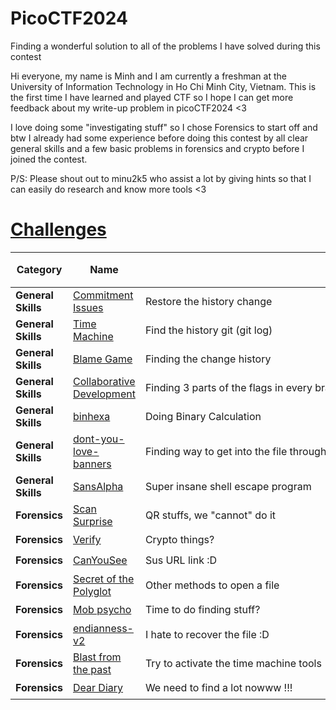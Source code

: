 # PicoCTF2024
Finding a wonderful solution to all of the problems I have solved during this contest

Hi everyone, my name is Minh and I am currently a freshman at the University of Information Technology in Ho Chi Minh City, Vietnam. This is the first time I have learned and played CTF so I hope I can get more feedback about my write-up problem in picoCTF2024 <3

I love doing some "investigating stuff" so I chose Forensics to start off and btw I already had some experience before doing this contest by all clear general skills and a few basic problems in forensics and crypto before I joined the contest.

P/S: Please shout out to minu2k5 who assist a lot by giving hints so that I can easily do research and know more tools <3


# [__Challenges__](#challenges)
| Category      | Name                                                                                     | <div style="width:760px">Objective</div>                          | Difficulty ⭐⭐⭐⭐⭐ |
|---------------|------------------------------------------------------------------------------------------|-------------------------------------------------------------------|-------------------------|
| **General Skills**| [Commitment Issues]()| Restore the history change| ⭐   |
| **General Skills**| [Time Machine](crypto/%5BVery%20Easy%5D%20Makeshift)                                       | Find the history git (git log)                    | ⭐                      |
| **General Skills**| [Blame Game](crypto/%5BVery%20Easy%5D%20Primary%20Knowledge)                     | Finding the change history                 | ⭐ ⭐                       |
| **General Skills**| [Collaborative Development](crypto/%5BEasy%5D%20Blunt)                                                      | Finding 3 parts of the flags in every branches         | ⭐⭐ |
| **General Skills**| [binhexa](crypto/%5BEasy%5D%20Iced%20Tea)                                              | Doing Binary Calculation                             | ⭐⭐                   |
| **General Skills**| [dont-you-love-banners](crypto/%5BMedium%5D%20Arranged)                                              | Finding way to get into the file through permissions   | ⭐⭐⭐⭐|
| **General Skills**| [SansAlpha](crypto/%5BMedium%5D%20Partial%20Tenacity)                            | Super insane shell escape program | ⭐⭐⭐⭐⭐ |
| **Forensics**  | [Scan Surprise](forensics/%5BVery%20Easy%5D%20An%20unusual%20sighting)            | QR stuffs, we "cannot" do it                               | ⭐                      |
| **Forensics**  | [Verify](forensics/%5BVery%20Easy%5D%20It%20Has%20Begun)                          | Crypto things?                                            | ⭐                      |
| **Forensics**  | [CanYouSee](forensics/%5BVery%20Easy%5D%20Urgent)                                          | Sus URL link :D                                                      | ⭐ ⭐                       |
| **Forensics**  | [Secret of the Polyglot](forensics/%5BEasy%5D%20Fake%20Boost)    | Other methods to open a file                                 | ⭐⭐⭐                  |
| **Forensics**  | [Mob psycho](forensics/%5BEasy%5D%20Persue%20The%20Tracks)                       | Time to do finding stuff?                                 | ⭐⭐                   |
| **Forensics**  | [endianness-v2](forensics/%5BMedium%5D%20Data%20Siege)                                     | I hate to recover the file :D                           | ⭐⭐⭐⭐                 |
| **Forensics**  | [Blast from the past](forensics/%5BMedium%5D%20Phreaky)| Try to activate the time machine tools                                                | ⭐⭐⭐⭐                 |
| **Forensics**  | [Dear Diary](forensics/%5BHard%5D%20Confinement)                                       | We need to find a lot nowww !!!  | ⭐⭐⭐⭐⭐               |
